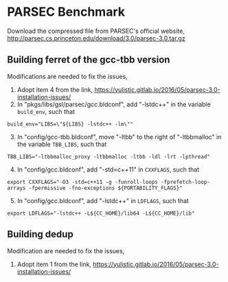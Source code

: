 # PARSEC Benchmark 

Download the compressed file from PARSEC's official website, http://parsec.cs.princeton.edu/download/3.0/parsec-3.0.tar.gz

## Building ferret of the gcc-tbb version
Modifications are needed to fix the issues,
1. Adopt item 4 from the link, https://yulistic.gitlab.io/2016/05/parsec-3.0-installation-issues/
2. In "pkgs/libs/gsl/parsec/gcc.bldconf", add "-lstdc++" in the variable `build_env`, such that 
```
build_env="LIBS=\"${LIBS} -lstdc++ -lm\""
```
3. In "config/gcc-tbb.bldconf", move "-ltbb" to the right of "-ltbbmalloc" in the variable `TBB_LIBS`, such that 
```
TBB_LIBS="-ltbbmalloc_proxy -ltbbmalloc -ltbb -ldl -lrt -lpthread"
```
4. In "config/gcc.bldconf", add "-std=c++11" in `CXXFLAGS`, such that 
```
export CXXFLAGS="-O3 -std=c++11 -g -funroll-loops -fprefetch-loop-arrays -fpermissive -fno-exceptions ${PORTABILITY_FLAGS}"
```
5. In "config/gcc.bldconf", add "-lstdc++" in `LDFLAGS`, such that 
```
export LDFLAGS="-lstdc++ -L${CC_HOME}/lib64 -L${CC_HOME}/lib"
```


## Building dedup
Modification are needed to fix the issues,
1. Adopt item 1 from the link, https://yulistic.gitlab.io/2016/05/parsec-3.0-installation-issues/
